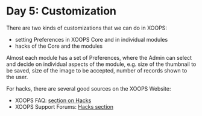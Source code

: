 # Day 5: Customization

There are two kinds of customizations that we can do in XOOPS:

* setting Preferences in XOOPS Core and in individual modules
* hacks of the Core and the modules
 
Almost each module has a set of Preferences, where the Admin can select and decide on individual aspects of the module, e.g. size of the thumbnail to be saved, size of the image to be accepted, number of records shown to the user.

For hacks, there are several good sources on the XOOPS Website:

- XOOPS FAQ: [section on Hacks](http://xoops.org/modules/smartfaq/category.php?categoryid=18)
- XOOPS Support Forums: [Hacks section](http://xoops.org/modules/newbb/viewforum.php?forum=15)
 
